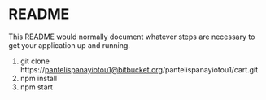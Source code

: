 # README #

This README would normally document whatever steps are necessary to get your application up and running.

1.  git clone https://pantelispanayiotou1@bitbucket.org/pantelispanayiotou1/cart.git
2.  npm install 
3.  npm start
